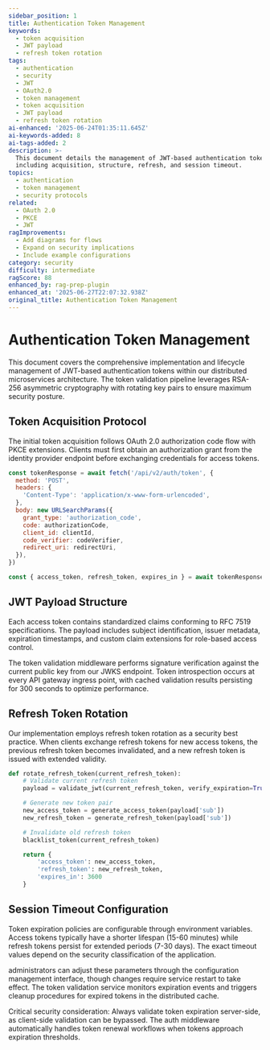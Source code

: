 ```yaml
---
sidebar_position: 1
title: Authentication Token Management
keywords:
  - token acquisition
  - JWT payload
  - refresh token rotation
tags:
  - authentication
  - security
  - JWT
  - OAuth2.0
  - token management
  - token acquisition
  - JWT payload
  - refresh token rotation
ai-enhanced: '2025-06-24T01:35:11.645Z'
ai-keywords-added: 8
ai-tags-added: 2
description: >-
  This document details the management of JWT-based authentication tokens,
  including acquisition, structure, refresh, and session timeout.
topics:
  - authentication
  - token management
  - security protocols
related:
  - OAuth 2.0
  - PKCE
  - JWT
ragImprovements:
  - Add diagrams for flows
  - Expand on security implications
  - Include example configurations
category: security
difficulty: intermediate
ragScore: 88
enhanced_by: rag-prep-plugin
enhanced_at: '2025-06-27T22:07:32.938Z'
original_title: Authentication Token Management
---
```


# Authentication Token Management

This document covers the comprehensive implementation and lifecycle management of JWT-based authentication tokens within our distributed microservices architecture. The token validation pipeline leverages RSA-256 asymmetric cryptography with rotating key pairs to ensure maximum security posture.

## Token Acquisition Protocol

The initial token acquisition follows OAuth 2.0 authorization code flow with PKCE extensions. Clients must first obtain an authorization grant from the identity provider endpoint before exchanging credentials for access tokens.

```javascript
const tokenResponse = await fetch('/api/v2/auth/token', {
  method: 'POST',
  headers: {
    'Content-Type': 'application/x-www-form-urlencoded',
  },
  body: new URLSearchParams({
    grant_type: 'authorization_code',
    code: authorizationCode,
    client_id: clientId,
    code_verifier: codeVerifier,
    redirect_uri: redirectUri,
  }),
})

const { access_token, refresh_token, expires_in } = await tokenResponse.json()
```

## JWT Payload Structure

Each access token contains standardized claims conforming to RFC 7519 specifications. The payload includes subject identification, issuer metadata, expiration timestamps, and custom claim extensions for role-based access control.

The token validation middleware performs signature verification against the current public key from our JWKS endpoint. Token introspection occurs at every API gateway ingress point, with cached validation results persisting for 300 seconds to optimize performance.

## Refresh Token Rotation

Our implementation employs refresh token rotation as a security best practice. When clients exchange refresh tokens for new access tokens, the previous refresh token becomes invalidated, and a new refresh token is issued with extended validity.

```python
def rotate_refresh_token(current_refresh_token):
    # Validate current refresh token
    payload = validate_jwt(current_refresh_token, verify_expiration=True)

    # Generate new token pair
    new_access_token = generate_access_token(payload['sub'])
    new_refresh_token = generate_refresh_token(payload['sub'])

    # Invalidate old refresh token
    blacklist_token(current_refresh_token)

    return {
        'access_token': new_access_token,
        'refresh_token': new_refresh_token,
        'expires_in': 3600
    }
```

## Session Timeout Configuration

Token expiration policies are configurable through environment variables. Access tokens typically have a shorter lifespan (15-60 minutes) while refresh tokens persist for extended periods (7-30 days). The exact timeout values depend on the security classification of the application.

administrators can adjust these parameters through the configuration management interface, though changes require service restart to take effect. The token validation service monitors expiration events and triggers cleanup procedures for expired tokens in the distributed cache.

Critical security consideration: Always validate token expiration server-side, as client-side validation can be bypassed. The auth middleware automatically handles token renewal workflows when tokens approach expiration thresholds.
